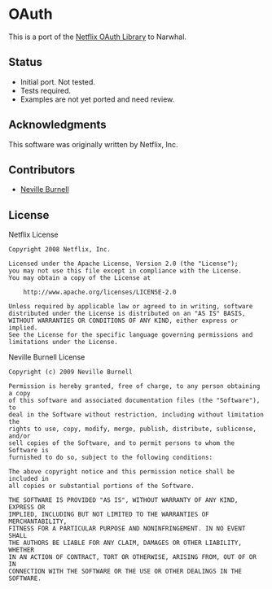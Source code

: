OAuth
=====

This is a port of the [Netflix OAuth Library][1] to Narwhal.

Status
------

* Initial port. Not tested.
* Tests required.
* Examples are not yet ported and need review.

Acknowledgments
---------------

This software was originally written by Netflix, Inc.

Contributors
------------

* [Neville Burnell][2]

[1]:http://oauth.googlecode.com/svn/code/javascript
[2]:http://github.com/nevilleburnell


License
-------

Netflix License

    Copyright 2008 Netflix, Inc.

    Licensed under the Apache License, Version 2.0 (the "License");
    you may not use this file except in compliance with the License.
    You may obtain a copy of the License at

        http://www.apache.org/licenses/LICENSE-2.0

    Unless required by applicable law or agreed to in writing, software
    distributed under the License is distributed on an "AS IS" BASIS,
    WITHOUT WARRANTIES OR CONDITIONS OF ANY KIND, either express or implied.
    See the License for the specific language governing permissions and
    limitations under the License.

Neville Burnell License 

    Copyright (c) 2009 Neville Burnell

    Permission is hereby granted, free of charge, to any person obtaining a copy
    of this software and associated documentation files (the "Software"), to
    deal in the Software without restriction, including without limitation the
    rights to use, copy, modify, merge, publish, distribute, sublicense, and/or
    sell copies of the Software, and to permit persons to whom the Software is
    furnished to do so, subject to the following conditions:

    The above copyright notice and this permission notice shall be included in
    all copies or substantial portions of the Software.

    THE SOFTWARE IS PROVIDED "AS IS", WITHOUT WARRANTY OF ANY KIND, EXPRESS OR
    IMPLIED, INCLUDING BUT NOT LIMITED TO THE WARRANTIES OF MERCHANTABILITY,
    FITNESS FOR A PARTICULAR PURPOSE AND NONINFRINGEMENT. IN NO EVENT SHALL
    THE AUTHORS BE LIABLE FOR ANY CLAIM, DAMAGES OR OTHER LIABILITY, WHETHER
    IN AN ACTION OF CONTRACT, TORT OR OTHERWISE, ARISING FROM, OUT OF OR IN
    CONNECTION WITH THE SOFTWARE OR THE USE OR OTHER DEALINGS IN THE SOFTWARE.